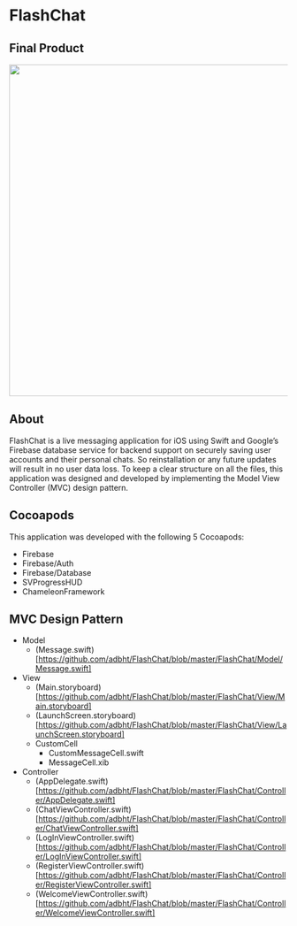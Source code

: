# FlashChat

## Final Product
<img src="https://github.com/adbht/FlashChat/blob/master/FlashChat%20Cropped%20Video.mov" width="600" />

## About
FlashChat is a live messaging application for iOS using Swift and Google’s Firebase database service for backend support on securely saving user accounts and their personal chats. So reinstallation or any future updates will result in no user data loss. To keep a clear structure on all the files, this application was designed and developed by implementing the Model View Controller (MVC) design pattern. 

## Cocoapods
This application was developed with the following 5 Cocoapods: 
   - Firebase
   - Firebase/Auth
   - Firebase/Database
   - SVProgressHUD
   - ChameleonFramework

## MVC Design Pattern
   - Model
     - (Message.swift)[https://github.com/adbht/FlashChat/blob/master/FlashChat/Model/Message.swift]
   - View
     - (Main.storyboard)[https://github.com/adbht/FlashChat/blob/master/FlashChat/View/Main.storyboard]
     - (LaunchScreen.storyboard)[https://github.com/adbht/FlashChat/blob/master/FlashChat/View/LaunchScreen.storyboard]
     - CustomCell
       - CustomMessageCell.swift
       - MessageCell.xib
   - Controller
     - (AppDelegate.swift)[https://github.com/adbht/FlashChat/blob/master/FlashChat/Controller/AppDelegate.swift]
     - (ChatViewController.swift)[https://github.com/adbht/FlashChat/blob/master/FlashChat/Controller/ChatViewController.swift]
     - (LogInViewController.swift)[https://github.com/adbht/FlashChat/blob/master/FlashChat/Controller/LogInViewController.swift]
     - (RegisterViewController.swift)[https://github.com/adbht/FlashChat/blob/master/FlashChat/Controller/RegisterViewController.swift]
     - (WelcomeViewController.swift)[https://github.com/adbht/FlashChat/blob/master/FlashChat/Controller/WelcomeViewController.swift]
